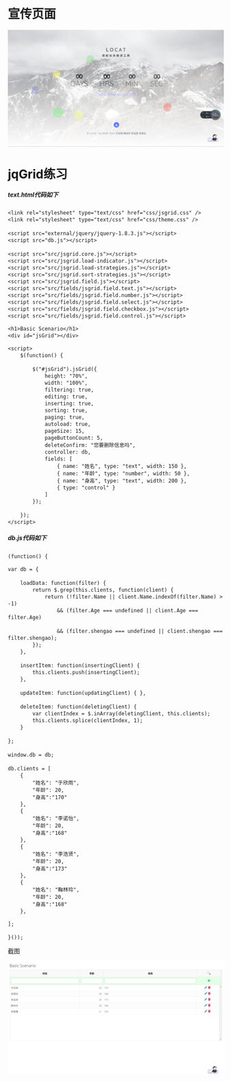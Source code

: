 # 宣传页面

![1](https://github.com/Yxy0626/DATABASE2/blob/main/%E7%AC%AC%E4%B8%89%E5%91%A8/%E8%AF%BE%E5%90%8E%E4%BD%9C%E4%B8%9A/1.png)

# jqGrid练习

##### text.html代码如下

<!DOCTYPE html>
<html>
<head>
    <meta http-equiv="X-UA-Compatible">
    <title>jsGrid - Basic Scenario</title>
    <link rel="stylesheet" type="text/css" href="demos/demos.css" />
    <link href='http://fonts.googleapis.com/css?family=Open+Sans:300,600,400' rel='stylesheet' type='text/css'>

```
<link rel="stylesheet" type="text/css" href="css/jsgrid.css" />
<link rel="stylesheet" type="text/css" href="css/theme.css" />

<script src="external/jquery/jquery-1.8.3.js"></script>
<script src="db.js"></script>

<script src="src/jsgrid.core.js"></script>
<script src="src/jsgrid.load-indicator.js"></script>
<script src="src/jsgrid.load-strategies.js"></script>
<script src="src/jsgrid.sort-strategies.js"></script>
<script src="src/jsgrid.field.js"></script>
<script src="src/fields/jsgrid.field.text.js"></script>
<script src="src/fields/jsgrid.field.number.js"></script>
<script src="src/fields/jsgrid.field.select.js"></script>
<script src="src/fields/jsgrid.field.checkbox.js"></script>
<script src="src/fields/jsgrid.field.control.js"></script>
```

</head>
<body>

    <h1>Basic Scenario</h1>
    <div id="jsGrid"></div>

```
<script>
    $(function() {

        $("#jsGrid").jsGrid({
            height: "70%",
            width: "100%",
            filtering: true,
            editing: true,
            inserting: true,
            sorting: true,
            paging: true,
            autoload: true,
            pageSize: 15,
            pageButtonCount: 5,
            deleteConfirm: "您要删除信息吗",
            controller: db,
            fields: [
                { name: "姓名", type: "text", width: 150 },
                { name: "年龄", type: "number", width: 50 },
                { name: "身高", type: "text", width: 200 },
                { type: "control" }
            ]
        });

    });
</script>
```

</body>
</html>

##### db.js代码如下

`(function() {`

```
var db = {

    loadData: function(filter) {
        return $.grep(this.clients, function(client) {
            return (!filter.Name || client.Name.indexOf(filter.Name) > -1)
                && (filter.Age === undefined || client.Age === filter.Age)
          
                && (filter.shengao === undefined || client.shengao === filter.shengao);
        });
    },

    insertItem: function(insertingClient) {
        this.clients.push(insertingClient);
    },

    updateItem: function(updatingClient) { },

    deleteItem: function(deletingClient) {
        var clientIndex = $.inArray(deletingClient, this.clients);
        this.clients.splice(clientIndex, 1);
    }

};

window.db = db;

db.clients = [
    {
        "姓名": "于欣雨",
        "年龄": 20,
		"身高":"170"
    },
    {
        "姓名": "李诺怡",
        "年龄": 20,
		"身高":"168"
    },
    {
        "姓名": "李浩贤",
        "年龄": 20,
		"身高":"173"
    },
    {
        "姓名": "鞠林玲",
        "年龄": 20,
		"身高":"168"
    },
```

```
];
```

`}());`

截图

![0](https://github.com/Yxy0626/DATABASE2/blob/main/%E7%AC%AC%E4%B8%89%E5%91%A8/%E8%AF%BE%E5%90%8E%E4%BD%9C%E4%B8%9A/0.png)
